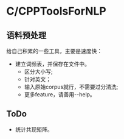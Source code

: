 # C/CPPToolsForNLP
## 语料预处理
给自己积累的一些工具，主要是速度快：
+ 建立词频表，并保存在文件中。
  + 区分大小写;
  + 针对英文；
  + 输入原始corpus就行，不需要过分清洗;
  + 更多feature，请善用--help。
## ToDo
+ 统计共现矩阵。
